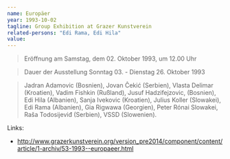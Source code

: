 ```yaml
---
name: Europäer
year: 1993-10-02
tagline: Group Exhibition at Grazer Kunstverein
related-persons: "Edi Rama, Edi Hila"
value:
---
```

>Eröffnung am Samstag, dem 02. Oktober 1993, um 12.00 Uhr

>Dauer der Ausstellung
Sonntag 03. - Dienstag 26. Oktober 1993

>Jadran Adamovic (Bosnien), Jovan Ĉekić (Serbien), Vlasta Delimar (Kroatien), Vadim Fishkin (Rußland), Jusuf Hadzifejzovic, (Bosnien), Edi Hila (Albanien), Sanja Ivekovic (Kroatien), Julius Koller (Slowakei), Edi Rama (Albanien), Gia Rigwawa (Georgien), Peter Rónai Slowakei, Raša Todosijeviđ (Serbien), VSSD (Slowenien).

Links:
* <http://www.grazerkunstverein.org/version_pre2014/component/content/article/1-archiv/53-1993--europaeer.html>
